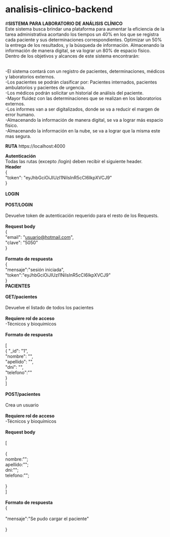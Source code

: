 # analisis-clinico-backend 
#**SISTEMA PARA LABORATORIO DE ANÁLISIS CLÍNICO**
<br>Este sistema busca brindar una plataforma para aumentar la eficiencia de la tarea administrativa acortando los tiempos un 40% en los que
se registra cada paciente y sus determinaciones correspondientes. Optimizar un 50% la entrega de los resultados, y la búsqueda de información. Almacenando la información de manera digital, se va lograr un 80% de espacio físico.<br>Dentro de los objetivos y alcances de este sistema encontrarán:

<br>-El sistema contará con un registro de pacientes, determinaciones, médicos y laboratorios externos.
<br>-Los pacientes se podrán clasificar por: Pacientes internados, pacientes ambulatorios y pacientes de urgencia.
<br>-Los médicos podrán solicitar un historial de análisis del paciente.
<br>-Mayor fluidez con las determinaciones que se realizan en los laboratorios externos.
<br>-Los informes van a ser digitalizados, donde se va a reducir el margen de error humano.
<br>-Almacenando la información de manera digital, se va a lograr más espacio físico.
<br>-Almacenando la información en la nube, se va a lograr que la misma este mas segura.

**RUTA** https://localhost:4000

**Autenticación**
<br>Todas las rutas (excepto /login) deben recibir el siguiente header.
<br>**Header**<br>
{ 
<br>"token": "eyJhbGciOiJIUzI1NiIsInR5cCI6IkpXVCJ9" <br>
}<br>
<br>**LOGIN**<br>
<br>**POST/LOGIN**<br>
<br>Devuelve token de autenticación requerido para el resto de los Requests.
<br>
<br>**Request body**
<br>{
	<br>"email": "usuario@hotmail.com",
	<br>"clave": "5050"
<br>}
<br>
<br>**Formato de respuesta**
<br>{
<br>"mensaje":"sesión iniciada",
<br>"token":"eyJhbGciOiJIUzI1NiIsInR5cCI6IkpXVCJ9"
<br>}
<br>**PACIENTES**<br>
<br>**GET/pacientes**<br>
<br>Devuelve el listado de todos los pacientes<br>
<br>**Requiere rol de acceso**<br>
-Técnicos y bioquimicos<br>
<br>**Formato de respuesta**<br>
<br>[<br>
   {
        "_id": "1",<br>
        "nombre": "",<br>
        "apellido": "",<br>
        "dni": "",<br>
        "telefono":"" <br>
    }<br>
]<br>
<br>**POST/pacientes**<br>
<br>Crea un usuario<br>
<br>**Requiere rol de acceso**<br>
-Técnicos y bioquímicos<br>
<br>**Request body**<br>
<br>[<br>
<br>{<br>
nombre:"";<br>
apellido:"";<br>
dni:"";<br>
telefono:"";<br>
<br>}<br>
]<br>
<br>**Formato de respuesta**
<br>{<br>
<br>"mensaje":"Se pudo cargar el paciente"<br>
<br>}





